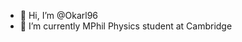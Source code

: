 - 👋 Hi, I’m @Okarl96
- 🌱 I’m currently MPhil Physics student at Cambridge


<!---
Okarl96/Okarl96 is a ✨ special ✨ repository because its `README.md` (this file) appears on your GitHub profile.
You can click the Preview link to take a look at your changes.
--->
